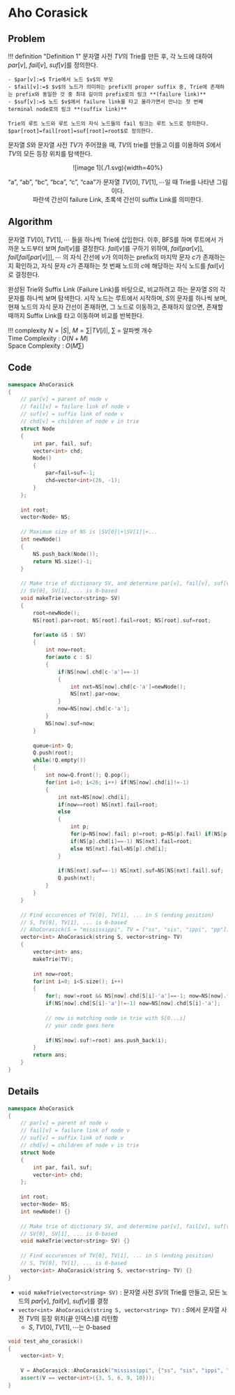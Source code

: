 # Aho Corasick

## Problem

!!! definition "Definition 1"
    문자열 사전 $TV$의 Trie를 만든 후, 각 노드에 대하여 $par[v]$, $fail[v]$, $suf[v]$를 정의한다.  

    - $par[v]:=$ Trie에서 노드 $v$의 부모  
    - $fail[v]:=$ $v$의 노드가 의미하는 prefix의 proper suffix 중, Trie에 존재하는 prefix와 동일한 것 중 최대 길이의 prefix로의 링크 **(failure link)**  
    - $suf[v]:=$ 노드 $v$에서 failure link를 타고 올라가면서 만나는 첫 번째 terminal node로의 링크 **(suffix link)**

    Trie의 루트 노드와 루트 노드의 자식 노드들의 fail 링크는 루트 노드로 정의한다.
    $par[root]=fail[root]=suf[root]=root$로 정의한다.

문자열 $S$와 문자열 사전 $TV$가 주어졌을 때, $TV$의 trie를 만들고 이를 이용하여 $S$에서 $TV$의 모든 등장 위치를 탐색한다.

<center>
![image 1](./1.svg){width=40%}

“a”, “ab”, “bc”, “bca”, “c”, “caa”가 문자열 $TV[0], TV[1], \cdots$일 때 Trie를 나타낸 그림이다.  
파란색 간선이 failure Link, 초록색 간선이 suffix Link를 의미한다.
</center>

## Algorithm

문자열 $TV[0], TV[1], \cdots$ 들을 하나씩 Trie에 삽입한다.
이후, BFS를 하며 루트에서 가까운 노드부터 보며 $fail[v]$를 결정한다.
$fail[v]$를 구하기 위하여, $fail[par[v]], fail[fail[par[v]]], \cdots$ 의 자식 간선에 $v$가 의미하는 prefix의 마지막 문자 $c$가 존재하는지 확인하고, 자식 문자 $c$가 존재하는 첫 번째 노드의 $c$에 해당하는 자식 노드를 $fail[v]$로 결정한다.

완성된 Trie와 Suffix Link (Failure Link)를 바탕으로, 비교하려고 하는 문자열 $S$의 각 문자를 하나씩 보며 탐색한다.
시작 노드는 루트에서 시작하며, $S$의 문자를 하나씩 보며, 현재 노드의 자식 문자 간선이 존재하면, 그 노드로 이동하고, 존재하지 않으면, 존재할 때까지 Suffix Link를 타고 이동하며 비교를 반복한다.

!!! complexity
    $N = |S|$, $M = \sum |TV[i]|$, $\sum$ = 알파벳 개수  
    Time Complexity : $O(N+M)$  
    Space Complexity : $O(M\sum)$

## Code

``` cpp linenums="1" title="aho_corasick.cpp"
namespace AhoCorasick
{
    // par[v] = parent of node v
    // fail[v] = failure link of node v
    // suf[v] = suffix link of node v
    // chd[v] = children of node v in trie
    struct Node
    {
        int par, fail, suf;
        vector<int> chd;
        Node()
        {
            par=fail=suf=-1;
            chd=vector<int>(26, -1);
        }
    };

    int root;
    vector<Node> NS;

    // Maximum size of NS is |SV[0]|+|SV[1]|+...
    int newNode()
    {
        NS.push_back(Node());
        return NS.size()-1;
    }

    // Make trie of dictionary SV, and determine par[v], fail[v], suf[v] for all nodes
    // SV[0], SV[1], ... is 0-based
    void makeTrie(vector<string> SV)
    {
        root=newNode();
        NS[root].par=root; NS[root].fail=root; NS[root].suf=root;

        for(auto &S : SV)
        {
            int now=root;
            for(auto c : S)
            {
                if(NS[now].chd[c-'a']==-1)
                {
                    int nxt=NS[now].chd[c-'a']=newNode();
                    NS[nxt].par=now;
                }
                now=NS[now].chd[c-'a'];
            }
            NS[now].suf=now;
        }

        queue<int> Q;
        Q.push(root);
        while(!Q.empty())
        {
            int now=Q.front(); Q.pop();
            for(int i=0; i<26; i++) if(NS[now].chd[i]!=-1)
            {
                int nxt=NS[now].chd[i];
                if(now==root) NS[nxt].fail=root;
                else
                {
                    int p;
                    for(p=NS[now].fail; p!=root; p=NS[p].fail) if(NS[p].chd[i]!=-1) break;
                    if(NS[p].chd[i]==-1) NS[nxt].fail=root;
                    else NS[nxt].fail=NS[p].chd[i];
                }

                if(NS[nxt].suf==-1) NS[nxt].suf=NS[NS[nxt].fail].suf;
                Q.push(nxt);
            }
        }
    }

    // Find occurences of TV[0], TV[1], ... in S (ending position)
    // S, TV[0], TV[1], ... is 0-based
    // AhoCorasick(S = "mississippi", TV = ["ss", "sis", "ippi", "pp"]) = [3, 5, 6, 9, 10]
    vector<int> AhoCorasick(string S, vector<string> TV)
    {
        vector<int> ans;
        makeTrie(TV);

        int now=root;
        for(int i=0; i<S.size(); i++)
        {
            for(; now!=root && NS[now].chd[S[i]-'a']==-1; now=NS[now].fail);
            if(NS[now].chd[S[i]-'a']!=-1) now=NS[now].chd[S[i]-'a'];

            // now is matching node in trie with S[0...i]
            // your code goes here

            if(NS[now].suf!=root) ans.push_back(i);
        }
        return ans;
    }
}
```

## Details

``` cpp linenums="1" title="template"
namespace AhoCorasick
{
    // par[v] = parent of node v
    // fail[v] = failure link of node v
    // suf[v] = suffix link of node v
    // chd[v] = children of node v in trie
    struct Node
    {
        int par, fail, suf;
        vector<int> chd;
    };

    int root;
    vector<Node> NS;
    int newNode() {}

    // Make trie of dictionary SV, and determine par[v], fail[v], suf[v] for all nodes
    // SV[0], SV[1], ... is 0-based
    void makeTrie(vector<string> SV) {}

    // Find occurences of TV[0], TV[1], ... in S (ending position)
    // S, TV[0], TV[1], ... is 0-based
    vector<int> AhoCorasick(string S, vector<string> TV) {}
}
```

- `void makeTrie(vector<string> SV)` : 문자열 사전 $SV$의 Trie를 만들고, 모든 노드의 $par[v]$, $fail[v]$, $suf[v]$를 결정
- `vector<int> AhoCorasick(string S, vector<string> TV)` : $S$에서 문자열 사전 $TV$의 등장 위치(끝 인덱스)를 리턴함
    - $S, TV[0], TV[1], \cdots$는 0-based

``` cpp linenums="1" title="example"
void test_aho_corasick()
{
    vector<int> V;
    
    V = AhoCorasick::AhoCorasick("mississippi", {"ss", "sis", "ippi", "pp"});
    assert(V == vector<int>({3, 5, 6, 9, 10}));
}
```